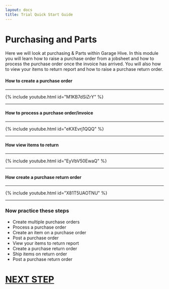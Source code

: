 ```yaml
---
layout: docs
title: Trial Quick Start Guide
---
```


#   Purchasing and Parts

Here we will look at purchasing & Parts within Garage Hive. In this module you will learn how to raise a purchase order from a jobsheet and how to process the purchase order once the invoice has arrived. You will also how to view your items to return report and how to raise a purchase return order. 


####  How to create a purchase order

---

{% include youtube.html id="M1KB7dSiZrY" %}

---

#### How to process a purchase order/invoice

---

{% include youtube.html id="eKXEvrj1QQQ" %}

---

#### How view items to return

---

{% include youtube.html id="EyVbV50EwaQ" %}

---

#### How create a purchase return order

---

{% include youtube.html id="X81T5UAOTNU" %}

---

### Now practice these steps

* Create multiple purchase orders
* Process a purchase order
* Create an item on a purchase order
* Post a purchase order
* View your items to return report
* Create a purchase return order
* Ship items on return order
* Post a purchase return order


# [NEXT STEP](/docs/trial-quick-start-processing.html)